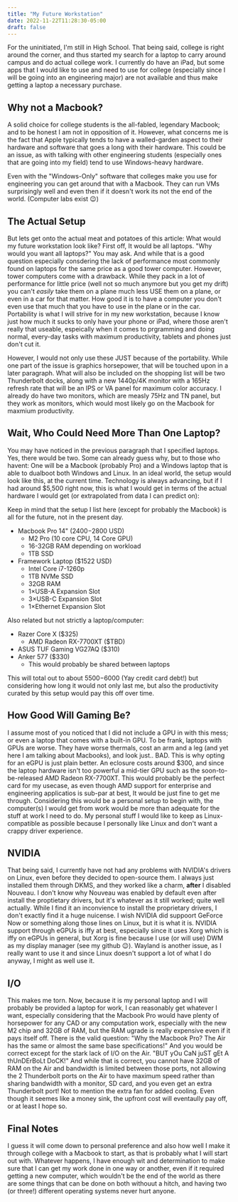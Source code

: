 ```yaml
---
title: "My Future Workstation"
date: 2022-11-22T11:28:30-05:00
draft: false 
---
```


For the uninitiated, I'm still in High School. That being said, college is right
around the corner, and thus started my search for a laptop to carry around
campus and do actual college work. I currently do have an iPad, but some apps
that I would like to use and need to use for college (especially since I will be
going into an engineering major) are not available and thus make getting a
laptop a necessary purchase.

## Why not a Macbook?

A solid choice for college students is the all-fabled, legendary Macbook; and to
be honest I am not in opposition of it. However, what concerns me is the fact
that Apple typically tends to have a walled-garden aspect to their hardware and
software that goes a long with their hardware. This could be an issue, as with
talking with other engineering students (especially ones that are going into my
field) tend to use Windows-heavy hardware.

Even with the "Windows-Only" software that colleges make you use for engineering
you can get around that with a Macbook. They can run VMs surprisingly well and
even then if it doesn't work its not the end of the world. (Computer labs exist
😉)

## The Actual Setup

But lets get onto the actual meat and potatoes of this article: What would my
future workstation look like? First off, It would be all laptops. "Why would you
want all laptops?" You may ask. And while that is a good question especially
consdering the lack of performance most commonly found on laptops for the same
price as a good tower computer. However, tower computers come with a drawback.
While they pack in a lot of performance for little price (well not so much
anymore but you get my drift) you can't *easily* take them on a plane much less
USE them on a plane, or even in a car for that matter. How good it is to have a
computer you don't even use that much that you have to use in the plane or in
the car. Portability is what I will strive for in my new workstation, because I
know just how much it sucks to only have your phone or iPad, where those  aren't
really that useable, espeically when it comes to prgramming and doing normal,
every-day tasks with maximum productivity, tablets and phones just don't cut it.

However, I would not only use these JUST because of the portability. While one
part of the issue is graphics horsepower, that will be touched upon in a later
paragraph. What will also be included on the shopping list will be two
Thunderbolt docks, along with a new 1440p/4K monitor with a 165Hz refresh rate
that will be an IPS or VA panel for maximum color accuracy. I already do have
two monitors, which are measly 75Hz and TN panel, but they work as monitors,
which would most likely go on the Macbook for maxmium productivity.

## Wait, Who Could Need More Than One Laptop?

You may have noticed in the previous paragraph that I specified laptops.  Yes,
there would be two. Some can already guess why, but to those who havent: One
will be a Macbook (probably  Pro) and a Windows laptop that is able to dualboot
both Windows and Linux. In an ideal world, the setup would look like this, at
the current time. Technology is always advancing, but if I had around $5,500
right now, this is what I would get in terms of the actual hardware I would get
(or extrapolated from data I can predict on):

Keep in mind that the setup I list here (except for probably the Macbook) is all
for the future, not in the present day.

- Macbook Pro 14" ($2400-$2800 USD)
  - M2 Pro (10 core CPU, 14 Core GPU)
  - 16-32GB RAM depending on workload
  - 1TB SSD
- Framework Laptop ($1522 USD)
  - Intel Core i7-1260p
  - 1TB NVMe SSD
  - 32GB RAM
  - 1&times;USB-A Expansion Slot
  - 3&times;USB-C Expansion Slot
  - 1&times;Ethernet Expansion Slot

Also related but not strictly a laptop/computer:

- Razer Core X ($325)
  - AMD Radeon RX-7700XT ($TBD)
- ASUS TUF Gaming VG27AQ ($310)
- Anker 577 ($330)
  - This would probably be shared between laptops

This will total out to about $5500-$6000 (Yay credit card debt!) but considering
how long it would not only last me, but also the productivity curated by this
setup would pay this off over time.

## How Good Will Gaming Be?

I assume most of you noticed that I did not include a GPU in with this mess; or
even a laptop that comes with a built-in GPU. To be frank, laptops with GPUs are
worse. They have worse thermals, cost an arm and a leg (and yet here I am
talking about Macbooks), and look just.. BAD.  This is why opting for an eGPU is
just plain better. An eclosure costs around $300, and since the laptop hardware
isn't too powerful a mid-tier GPU such as the soon-to-be-released AMD Radeon
RX-7700XT. This would probably be the perfect card for my usecase, as even
though AMD support for enterprise and engineering applicatios is sub-par at
best, It would be just fine to get me through.  Considering this would be a
personal setup to begin with, the computer(s) I would get from work would be
more than adequate for the stuff at work I need to do. My personal stuff I would
like to keep as Linux-compatible as possible because I personally like Linux and
don't want a crappy driver experience.

## NVIDIA

That being said, I currently have not had any problems with NVIDIA's drivers on
Linux, even before they decided to open-source them. I always just installed
them through DKMS, and they worked like a charm, **after** I disabled Nouveau. I
don't know why Nouveau was enabled by default even after install the proptietary
drivers, but it's whatever as it still worked; quite well actually. While I find
it  an inconvience to install the proprietary drivers, I don't exactly find it a
huge nuicense. I wish NVIDIA did suppoort GeForce Now or something along those
lines on Linux, but it is what it is. NVIDIA support through eGPUs is iffy at
best, especially since it uses Xorg which is iffy on eGPUs in general, but Xorg
is fine because I use (or will use) DWM as my display manager (see my github
😉). Wayland is another issue, as I really want to use it and since Linux
doesn't support a lot of what I do anyway, I might as well use it.

## I/O

This makes me torn. Now, because it is my personal laptop and I will probably be
provided a laptop for work, I can reasonably get whatever I want, especially
considering that the Macbook Pro would have plenty of horsepower for any CAD or
any computation work, especially with the new M2 chip and 32GB of RAM, but the
RAM ugrade is really expensive even if it pays itself off. There is the valid
question: "Why the Macbook Pro? The Air has the same or almost the same base
specifications!" And you would be correct except for the stark lack of I/O on
the Air. "BUT yOu CaN juST gEt A thUnDErBoLt DoCK!" And while that is
correct, you cannot have 32GB of RAM on the Air and bandwidth is limited between
those ports, not allowing the 2 Thunderbolt ports on the Air to have maximum
speed rather than sharing bandwidth with a monitor, SD card, and you even get an
extra Thunderbolt port! Not to mention the extra fan for added cooling. Even
though it seemes like a money sink, the upfront cost will eventaully pay off, or
at least I hope so.

## Final Notes

I guess it will come down to personal preference and also how well I make it
through college with a Macbook to start, as that is probably what I will start
out with. Whatever happens, I have enough wit and determination to make sure
that I can get my work done in one way or another, even if it required getting a
new computer, which wouldn't be the end of the world as there are some things
that can be done on both withouut a hitch, and having two (or three!) different
operating systems never hurt anyone.

